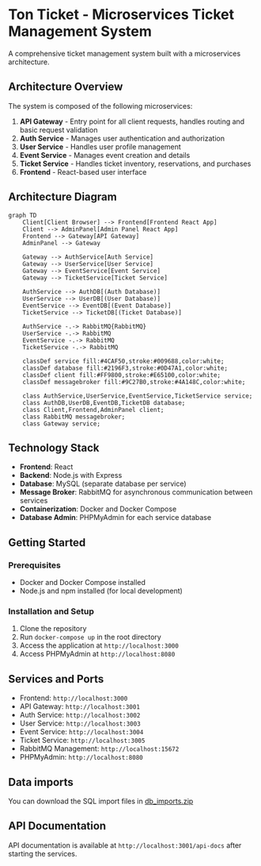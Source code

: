# Ton Ticket - Microservices Ticket Management System

A comprehensive ticket management system built with a microservices architecture.

## Architecture Overview

The system is composed of the following microservices:

1. **API Gateway** - Entry point for all client requests, handles routing and basic request validation
2. **Auth Service** - Manages user authentication and authorization
3. **User Service** - Handles user profile management
4. **Event Service** - Manages event creation and details
5. **Ticket Service** - Handles ticket inventory, reservations, and purchases
6. **Frontend** - React-based user interface

## Architecture Diagram

```mermaid
graph TD
    Client[Client Browser] --> Frontend[Frontend React App]
    Client --> AdminPanel[Admin Panel React App]
    Frontend --> Gateway[API Gateway]
    AdminPanel --> Gateway
    
    Gateway --> AuthService[Auth Service]
    Gateway --> UserService[User Service]
    Gateway --> EventService[Event Service]
    Gateway --> TicketService[Ticket Service]
    
    AuthService --> AuthDB[(Auth Database)]
    UserService --> UserDB[(User Database)]
    EventService --> EventDB[(Event Database)]
    TicketService --> TicketDB[(Ticket Database)]
    
    AuthService -.-> RabbitMQ{RabbitMQ}
    UserService -.-> RabbitMQ
    EventService -.-> RabbitMQ
    TicketService -.-> RabbitMQ
    
    classDef service fill:#4CAF50,stroke:#009688,color:white;
    classDef database fill:#2196F3,stroke:#0D47A1,color:white;
    classDef client fill:#FF9800,stroke:#E65100,color:white;
    classDef messagebroker fill:#9C27B0,stroke:#4A148C,color:white;
    
    class AuthService,UserService,EventService,TicketService service;
    class AuthDB,UserDB,EventDB,TicketDB database;
    class Client,Frontend,AdminPanel client;
    class RabbitMQ messagebroker;
    class Gateway service;
```

## Technology Stack

- **Frontend**: React
- **Backend**: Node.js with Express
- **Database**: MySQL (separate database per service)
- **Message Broker**: RabbitMQ for asynchronous communication between services
- **Containerization**: Docker and Docker Compose
- **Database Admin**: PHPMyAdmin for each service database

## Getting Started

### Prerequisites

- Docker and Docker Compose installed
- Node.js and npm installed (for local development)

### Installation and Setup

1. Clone the repository
2. Run `docker-compose up` in the root directory
3. Access the application at `http://localhost:3000`
4. Access PHPMyAdmin at `http://localhost:8080`

## Services and Ports

- Frontend: `http://localhost:3000`
- API Gateway: `http://localhost:3001`
- Auth Service: `http://localhost:3002`
- User Service: `http://localhost:3003`
- Event Service: `http://localhost:3004`
- Ticket Service: `http://localhost:3005`
- RabbitMQ Management: `http://localhost:15672`
- PHPMyAdmin: `http://localhost:8080`

## Data imports

You can download the SQL import files in [db_imports.zip](https://github.com/ThomasHawk11/ton-ticket/raw/main/db_imports.zip)

## API Documentation

API documentation is available at `http://localhost:3001/api-docs` after starting the services.
